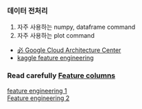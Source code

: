 ### 데이터 전처리

1. 자주 사용하는 numpy, dataframe command
2. 자주 사용하는 plot command

* [必 Google Cloud Architecture Center](https://cloud.google.com/architecture/data-preprocessing-for-ml-with-tf-transform-pt1)
* [kaggle feature engineering](https://www.kaggle.com/learn/feature-engineering)

### Read carefully [Feature columns](https://github.com/tensorflow/docs-l10n/blob/master/site/ko/tutorials/structured_data/feature_columns.ipynb)

[feature engineering 1](https://github.com/fasthill/feature-engineering-and-feature-selection) <br>
[Feature engineering 2](https://towardsdatascience.com/what-is-feature-engineering-importance-tools-and-techniques-for-machine-learning-2080b0269f10)
